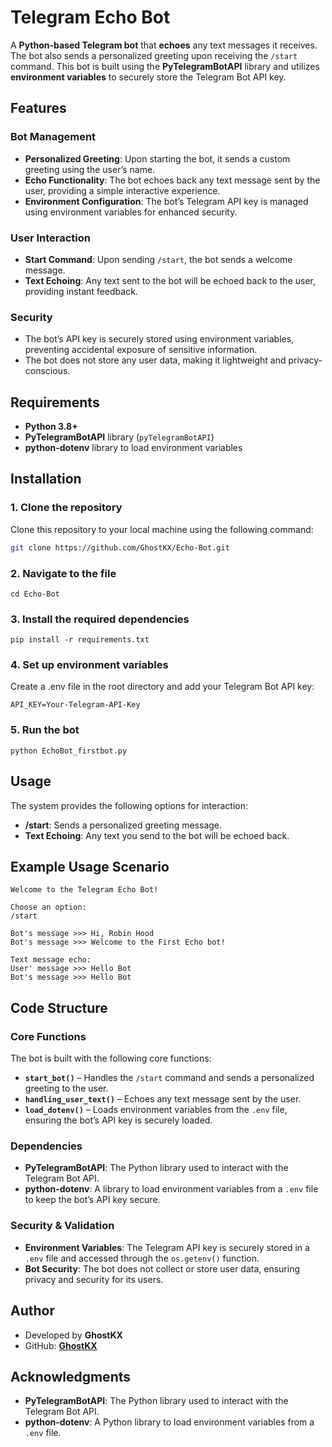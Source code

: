 # Telegram Echo Bot

A **Python-based Telegram bot** that **echoes** any text messages it receives. The bot also sends a personalized greeting upon receiving the `/start` command. This bot is built using the **PyTelegramBotAPI** library and utilizes **environment variables** to securely store the Telegram Bot API key.

## Features

### **Bot Management**
- **Personalized Greeting**: Upon starting the bot, it sends a custom greeting using the user’s name.
- **Echo Functionality**: The bot echoes back any text message sent by the user, providing a simple interactive experience.
- **Environment Configuration**: The bot’s Telegram API key is managed using environment variables for enhanced security.

### **User Interaction**
- **Start Command**: Upon sending `/start`, the bot sends a welcome message.
- **Text Echoing**: Any text sent to the bot will be echoed back to the user, providing instant feedback.

### **Security**
- The bot’s API key is securely stored using environment variables, preventing accidental exposure of sensitive information.
- The bot does not store any user data, making it lightweight and privacy-conscious.

## Requirements

- **Python 3.8+**
- **PyTelegramBotAPI** library (`pyTelegramBotAPI`)
- **python-dotenv** library to load environment variables

## Installation

### 1. Clone the repository
Clone this repository to your local machine using the following command:

```bash
git clone https://github.com/GhostKX/Echo-Bot.git
```

### 2. Navigate to the file
```
cd Echo-Bot
```

### 3. Install the required dependencies
```
pip install -r requirements.txt
```

### 4. Set up environment variables

Create a .env file in the root directory and add your Telegram Bot API key:
```
API_KEY=Your-Telegram-API-Key
```

### 5. Run the bot
```
python EchoBot_firstbot.py
```

## Usage

The system provides the following options for interaction:

- **/start**: Sends a personalized greeting message.
- **Text Echoing**: Any text you send to the bot will be echoed back.

## Example Usage Scenario
```
Welcome to the Telegram Echo Bot!

Choose an option:
/start

Bot's message >>> Hi, Robin Hood
Bot's message >>> Welcome to the First Echo bot!

Text message echo:
User' message >>> Hello Bot
Bot's message >>> Hello Bot
```

## Code Structure

### Core Functions

The bot is built with the following core functions:

- **`start_bot()`** – Handles the `/start` command and sends a personalized greeting to the user.
- **`handling_user_text()`** – Echoes any text message sent by the user.
- **`load_dotenv()`** – Loads environment variables from the `.env` file, ensuring the bot’s API key is securely loaded.

### Dependencies

- **PyTelegramBotAPI**: The Python library used to interact with the Telegram Bot API.
- **python-dotenv**: A library to load environment variables from a `.env` file to keep the bot’s API key secure.

### Security & Validation

- **Environment Variables**: The Telegram API key is securely stored in a `.env` file and accessed through the `os.getenv()` function.
- **Bot Security**: The bot does not collect or store user data, ensuring privacy and security for its users.

## Author

- Developed by **GhostKX**
- GitHub: **[GhostKX](https://github.com/GhostKX/New-Echo-Bot)**


## Acknowledgments

- **PyTelegramBotAPI**: The Python library used to interact with the Telegram Bot API.
- **python-dotenv**: A Python library to load environment variables from a `.env` file.
